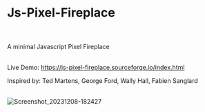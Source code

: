 # Js-Pixel-Fireplace<br><br>
A minimal Javascript Pixel Fireplace<br><br>

Live Demo: https://js-pixel-fireplace.sourceforge.io/index.html

Inspired by: Ted Martens, George Ford, Wally Hall, Fabien Sanglard<br><br>

![Screenshot_20231208-182427](https://github.com/lexterror/Js-Pixel-Fireplace/assets/16135535/8dfe9b34-5ccb-4016-ac46-ab155c505d96)


